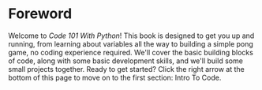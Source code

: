 # Foreword

Welcome to *Code 101 With Python*! This book is designed to get you up and running, from learning about variables all the way to building a simple pong game, no coding experience required. We'll cover the basic building blocks of code, along with some basic development skills, and we'll build some small projects together. Ready to get started? Click the right arrow at the bottom of this page to move on to the first section: Intro To Code.
